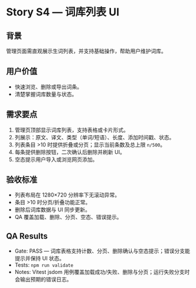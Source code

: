 # Story S4 — 词库列表 UI

## 背景
管理页面需直观展示生词列表，并支持基础操作，帮助用户维护词库。

## 用户价值
- 快速浏览、删除或导出词条。
- 清楚掌握词库数量与状态。

## 需求要点
1. 管理页顶部显示词库列表，支持表格或卡片形式。
2. 列展示：原文、译文、类型（单词/短语）、长度、添加时间戳、状态。
3. 列表条目 >10 时提供折叠或分页；显示当前条数及总上限 `n/500`。
4. 每条提供删除按钮，二次确认后删除并刷新 UI。
5. 空态提示用户导入或浏览网页添加。

## 验收标准
- 列表布局在 1280×720 分辨率下无滚动异常。
- 条目 >10 时分页/折叠功能正常。
- 删除后词库数据与 UI 同步更新。
- QA 覆盖加载、删除、分页、空态、错误提示。

## QA Results
- Gate: PASS — 词库表格支持计数、分页、删除确认与空态提示；错误分支能提示并保持 UI 状态。
- Tests: `npm run validate`
- Notes: Vitest jsdom 用例覆盖加载成功/失败、删除与分页；运行失败分支时会输出预期的错误日志。
